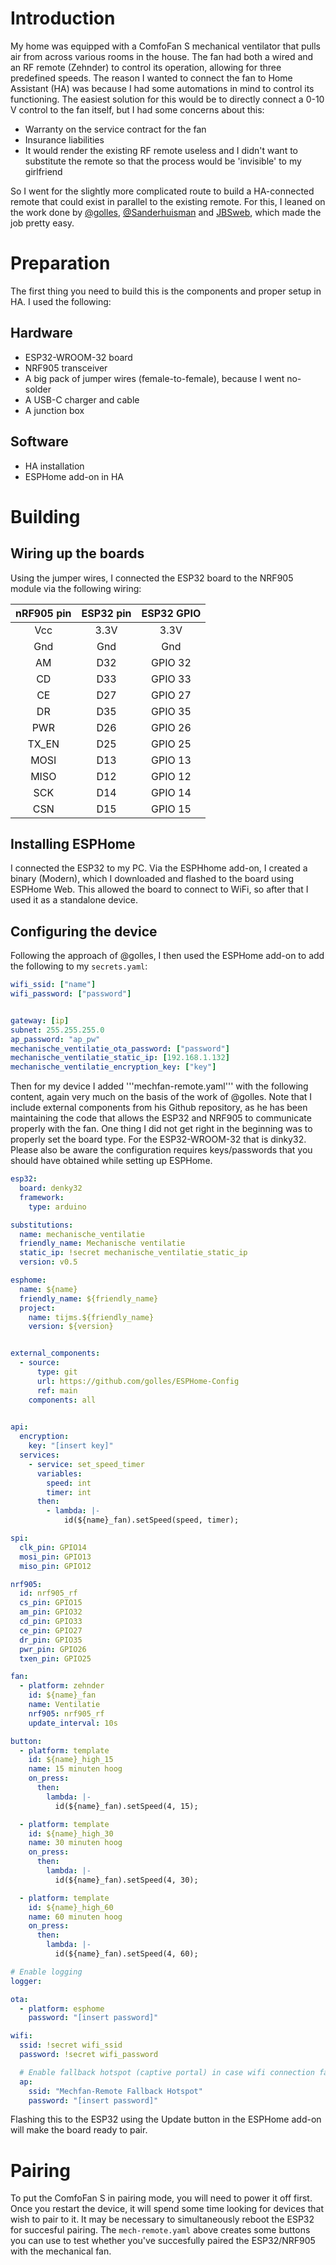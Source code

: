 # Introduction

My home was equipped with a ComfoFan S mechanical ventilator that pulls air from across various rooms in the house. The fan had both a wired and an RF remote (Zehnder) to control its operation, allowing for three predefined speeds. The reason I wanted to connect the fan to Home Assistant (HA) was because I had some automations in mind to control its functioning. The easiest solution for this would be to directly connect a 0-10 V control to the fan itself, but I had some concerns about this:

- Warranty on the service contract for the fan
- Insurance liabilities
- It would render the existing RF remote useless and I didn't want to substitute the remote so that the process would be 'invisible' to my girlfriend

So I went for the slightly more complicated route to build a HA-connected remote that could exist in parallel to the existing remote. For this, I leaned on the work done by [@golles](https://github.com/golles/ESPHome-Config/blob/main/docs/MECHANISCHE_VENTILATIE.md), [@Sanderhuisman](https://github.com/Sanderhuisman/ESPHome-Zehnder-RF) and [JBSweb](https://www.jbswebcom.nl/knutselen/index.php?view=article&id=32:zehnder-comfofan-silent-aansturen-met-home-assistant-via-wemos-d1-met-nrf905-en-esphome&catid=2), which made the job pretty easy.

# Preparation

The first thing you need to build this is the components and proper setup in HA. I used the following:

## Hardware
- ESP32-WROOM-32 board
- NRF905 transceiver
- A big pack of jumper wires (female-to-female), because I went no-solder
- A USB-C charger and cable
- A junction box

## Software

- HA installation
- ESPHome add-on in HA

# Building

## Wiring up the boards
Using the jumper wires, I connected the ESP32 board to the NRF905 module via the following wiring:

| nRF905 pin | ESP32 pin | ESP32 GPIO |
| :--------: | :-------: | :--------: |
|    Vcc     |   3.3V    |    3.3V    |
|    Gnd     |    Gnd    |    Gnd     |
|     AM     |    D32    |  GPIO 32   |
|     CD     |    D33    |  GPIO 33   |
|     CE     |    D27    |  GPIO 27   |
|     DR     |    D35    |  GPIO 35   |
|    PWR     |    D26    |  GPIO 26   |
|   TX_EN    |    D25    |  GPIO 25   |
|    MOSI    |    D13    |  GPIO 13   |
|    MISO    |    D12    |  GPIO 12   |
| SCK |    D14    |  GPIO 14   |
| CSN  |    D15    |  GPIO 15   |

## Installing ESPHome
I connected the ESP32 to my PC. Via the ESPHhome add-on, I created a binary (Modern), which I downloaded and flashed to the board using ESPHome Web. This allowed the board to connect to WiFi, so after that I used it as a standalone device. 

## Configuring the device
Following the approach of @golles, I then used the ESPHome add-on to add the following to my ```secrets.yaml```:

``` yaml
wifi_ssid: ["name"]
wifi_password: ["password"]


gateway: [ip]
subnet: 255.255.255.0
ap_password: "ap_pw"
mechanische_ventilatie_ota_password: ["password"]
mechanische_ventilatie_static_ip: [192.168.1.132]
mechanische_ventilatie_encryption_key: ["key"]
```
Then for my device I added '''mechfan-remote.yaml''' with the following content, again very much on the basis of the work of @golles. Note that I include external components from his Github repository, as he has been maintaining the code that allows the ESP32 and NRF905 to communicate properly with the fan. One thing I did not get right in the beginning was to properly set the board type. For the ESP32-WROOM-32 that is dinky32. Please also be aware the configuration requires keys/passwords that you should have obtained while setting up ESPHome.

``` yaml
esp32:
  board: denky32
  framework:
    type: arduino

substitutions:
  name: mechanische_ventilatie
  friendly_name: Mechanische ventilatie
  static_ip: !secret mechanische_ventilatie_static_ip
  version: v0.5

esphome:
  name: ${name}
  friendly_name: ${friendly_name}
  project:
    name: tijms.${friendly_name}
    version: ${version}


external_components:
  - source:
      type: git
      url: https://github.com/golles/ESPHome-Config
      ref: main
    components: all
      

api:
  encryption:
    key: "[insert key]"
  services:
    - service: set_speed_timer
      variables:
        speed: int
        timer: int
      then:
        - lambda: |-
            id(${name}_fan).setSpeed(speed, timer);

spi:
  clk_pin: GPIO14
  mosi_pin: GPIO13
  miso_pin: GPIO12

nrf905:
  id: nrf905_rf
  cs_pin: GPIO15
  am_pin: GPIO32
  cd_pin: GPIO33
  ce_pin: GPIO27
  dr_pin: GPIO35
  pwr_pin: GPIO26
  txen_pin: GPIO25

fan:
  - platform: zehnder
    id: ${name}_fan
    name: Ventilatie
    nrf905: nrf905_rf
    update_interval: 10s

button:
  - platform: template
    id: ${name}_high_15
    name: 15 minuten hoog
    on_press:
      then:
        lambda: |-
          id(${name}_fan).setSpeed(4, 15);

  - platform: template
    id: ${name}_high_30
    name: 30 minuten hoog
    on_press:
      then:
        lambda: |-
          id(${name}_fan).setSpeed(4, 30);

  - platform: template
    id: ${name}_high_60
    name: 60 minuten hoog
    on_press:
      then:
        lambda: |-
          id(${name}_fan).setSpeed(4, 60);

# Enable logging
logger:

ota:
  - platform: esphome
    password: "[insert password]"

wifi:
  ssid: !secret wifi_ssid
  password: !secret wifi_password

  # Enable fallback hotspot (captive portal) in case wifi connection fails
  ap:
    ssid: "Mechfan-Remote Fallback Hotspot"
    password: "[insert password]"

```
Flashing this to the ESP32 using the Update button in the ESPHome add-on will make the board ready to pair.

# Pairing
To put the ComfoFan S in pairing mode, you will need to power it off first. Once you restart the device, it will spend some time looking for devices that wish to pair to it. It may be necessary to simultaneously reboot the ESP32 for succesful pairing. The ```mech-remote.yaml``` above creates some buttons you can use to test whether you've succesfully paired the ESP32/NRF905 with the mechanical fan.
